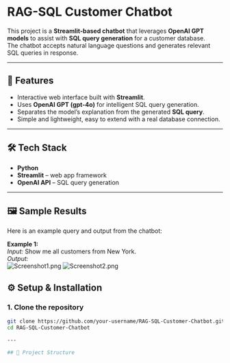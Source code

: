 # RAG-SQL Customer Chatbot

This project is a **Streamlit-based chatbot** that leverages **OpenAI GPT models** to assist with **SQL query generation** for a customer database.  
The chatbot accepts natural language questions and generates relevant SQL queries in response.

---

## 🚀 Features
- Interactive web interface built with **Streamlit**.  
- Uses **OpenAI GPT (gpt-4o)** for intelligent SQL query generation.  
- Separates the model’s explanation from the generated **SQL query**.  
- Simple and lightweight, easy to extend with a real database connection.  

---

## 🛠️ Tech Stack
- **Python**  
- **Streamlit** – web app framework  
- **OpenAI API** – SQL query generation  

---
## 🖼️ Sample Results

Here is an example query and output from the chatbot:

**Example 1:**  
_Input:_ Show me all customers from New York.  
_Output:_  
![Screenshot1.png](results/Screenshot1.png)
![Screenshot2.png](results/Screenshot2.png)

## ⚙️ Setup & Installation

### 1. Clone the repository
```bash
git clone https://github.com/your-username/RAG-SQL-Customer-Chatbot.git
cd RAG-SQL-Customer-Chatbot

---

## 📂 Project Structure
